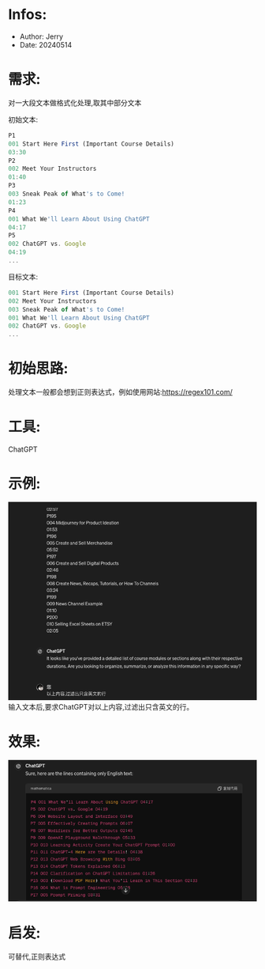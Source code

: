 # Infos:

- Author: Jerry
- Date: 20240514

# 需求:

对一大段文本做格式化处理,取其中部分文本

初始文本:
```js
P1
001 Start Here First (Important Course Details)
03:30
P2
002 Meet Your Instructors
01:40
P3
003 Sneak Peak of What's to Come!
01:23
P4
001 What We'll Learn About Using ChatGPT
04:17
P5
002 ChatGPT vs. Google
04:19
...
```

目标文本:
```js
001 Start Here First (Important Course Details)
002 Meet Your Instructors
003 Sneak Peak of What's to Come!
001 What We'll Learn About Using ChatGPT
002 ChatGPT vs. Google
...
```

# 初始思路:

处理文本一般都会想到正则表达式，例如使用网站:https://regex101.com/

# 工具:

ChatGPT

# 示例:

![20240515033437](https://raw.githubusercontent.com/jerrychan807/imggg/master/image/20240515033437.png)    
输入文本后,要求ChatGPT对以上内容,过滤出只含英文的行。

# 效果:

![20240515033448](https://raw.githubusercontent.com/jerrychan807/imggg/master/image/20240515033448.png)

# 启发:

可替代,正则表达式